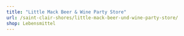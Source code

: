 ```yaml
---
title: "Little Mack Beer & Wine Party Store"
url: /saint-clair-shores/little-mack-beer-und-wine-party-store/
shop: Lebensmittel
---
```

